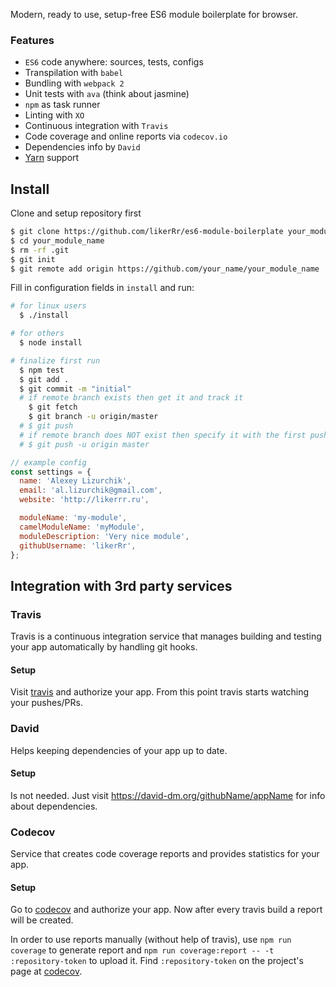Modern, ready to use, setup-free ES6 module boilerplate for browser.
 
### Features
* `ES6` code anywhere: sources, tests, configs
* Transpilation with `babel`
* Bundling with `webpack 2`
* Unit tests with `ava` (think about jasmine)
* `npm` as task runner
* Linting with `XO`
* Continuous integration with `Travis`
* Code coverage and online reports via `codecov.io`
* Dependencies info by `David`
* [Yarn](https://yarnpkg.com/en/) support

## Install

Clone and setup repository first

```bash
$ git clone https://github.com/likerRr/es6-module-boilerplate your_module_name
$ cd your_module_name
$ rm -rf .git
$ git init
$ git remote add origin https://github.com/your_name/your_module_name
```

Fill in configuration fields in `install` and run:

```bash
# for linux users
  $ ./install

# for others
  $ node install

# finalize first run
  $ npm test
  $ git add .
  $ git commit -m "initial"
  # if remote branch exists then get it and track it
    $ git fetch
    $ git branch -u origin/master
  # $ git push
  # if remote branch does NOT exist then specify it with the first push
  # $ git push -u origin master
```

```javascript
// example config
const settings = {
  name: 'Alexey Lizurchik',
  email: 'al.lizurchik@gmail.com',
  website: 'http://likerrr.ru',

  moduleName: 'my-module',
  camelModuleName: 'myModule',
  moduleDescription: 'Very nice module',
  githubUsername: 'likerRr',
};
```
## Integration with 3rd party services

### Travis

Travis is a continuous integration service that manages building and testing your app automatically by handling git 
hooks.

#### Setup

Visit [travis](http://travis-ci.org) and authorize your app. From this point travis starts watching your pushes/PRs.

### David

Helps keeping dependencies of your app up to date.

#### Setup

Is not needed. Just visit https://david-dm.org/githubName/appName for info about dependencies.

### Codecov

Service that creates code coverage reports and provides statistics for your app.

#### Setup

Go to [codecov](https://codecov.io) and authorize your app. Now after every travis build a report will be created.

In order to use  reports manually (without help of travis), use `npm run coverage` to generate report 
and `npm run coverage:report -- -t :repository-token` to upload it. Find `:repository-token` on the project's 
page at [codecov](https://codecov.io).

